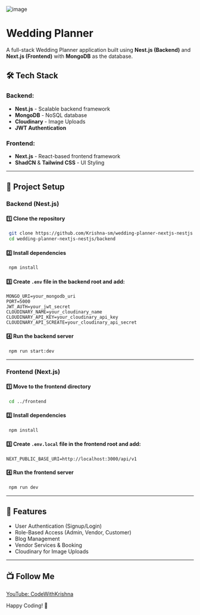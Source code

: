 ![image](https://github.com/user-attachments/assets/9232f2d9-1854-41c3-9e1b-7d0079e7dfc7)

# Wedding Planner

A full-stack Wedding Planner application built using **Nest.js (Backend)** and **Next.js (Frontend)** with **MongoDB** as the database.

## 🛠 Tech Stack

### Backend:
- **Nest.js** - Scalable backend framework
- **MongoDB** - NoSQL database
- **Cloudinary** - Image Uploads
- **JWT Authentication**

### Frontend:
- **Next.js** - React-based frontend framework
- **ShadCN** & **Tailwind CSS** - UI Styling

---

## 📂 Project Setup

### Backend (Nest.js)
#### 1️⃣ Clone the repository
```sh
 git clone https://github.com/Krishna-sm/wedding-planner-nextjs-nestjs.git
 cd wedding-planner-nextjs-nestjs/backend
```

#### 2️⃣ Install dependencies
```sh
 npm install
```

#### 3️⃣ Create `.env` file in the backend root and add:
```
MONGO_URI=your_mongodb_uri
PORT=5000
JWT_AUTH=your_jwt_secret
CLOUDINARY_NAME=your_cloudinary_name
CLOUDINARY_API_KEY=your_cloudinary_api_key
CLOUDINARY_API_SCREATE=your_cloudinary_api_secret
```

#### 4️⃣ Run the backend server
```sh
 npm run start:dev
```

---

### Frontend (Next.js)
#### 1️⃣ Move to the frontend directory
```sh
 cd ../frontend
```

#### 2️⃣ Install dependencies
```sh
 npm install
```

#### 3️⃣ Create `.env.local` file in the frontend root and add:
```
NEXT_PUBLIC_BASE_URI=http://localhost:3000/api/v1
```

#### 4️⃣ Run the frontend server
```sh
 npm run dev
```

---

## 🚀 Features
- User Authentication (Signup/Login)
- Role-Based Access (Admin, Vendor, Customer)
- Blog Management
- Vendor Services & Booking
- Cloudinary for Image Uploads

---

## 📺 Follow Me
[YouTube: CodeWithKrishna](https://www.youtube.com/@CodeWithKrishnaa)

Happy Coding! 🎉
